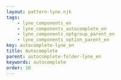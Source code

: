 ```yaml
---
layout: pattern-lyne.njk
tags: 
    - lyne_components_en
    - lyne_components_autocomplete_en
    - lyne_components_optgroup_parent_en
    - lyne_components_option_parent_en
key: autocomplete-lyne_en
title: Autocomplete
parent: autocomplete-folder-lyne_en
keywords: autocomplete
order: 10
---
```

